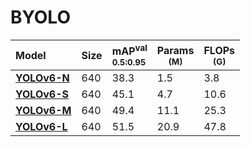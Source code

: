 # BYOLO
<table>
<thead>
<tr>
<th align="left">Model</th>
<th>Size</th>
<th align="left">mAP<sup>val<br>0.5:0.95</sup></th>
<th>Params<br><sup> (M)</sup></th>
<th>FLOPs<br><sup> (G)</sup></th>
</tr>
</thead>
<tbody>
<tr>
<td align="left"><a href="https://github.com/meituan/YOLOv6/releases/download/0.4.0/yolov6n.pt"><strong>YOLOv6-N</strong></a></td>
<td>640</td>
<td align="left">38.3</td>
<td>1.5</td>
<td>3.8</td>
</tr>
<tr>
<td align="left"><a href="https://github.com/meituan/YOLOv6/releases/download/0.4.0/yolov6s.pt"><strong>YOLOv6-S</strong></a></td>
<td>640</td>
<td align="left">45.1</td>
<td>4.7</td>
<td>10.6</td>
</tr>
<tr>
<td align="left"><a href="https://github.com/meituan/YOLOv6/releases/download/0.4.0/yolov6m.pt"><strong>YOLOv6-M</strong></a></td>
<td>640</td>
<td align="left">49.4</td>
<td>11.1</td>
<td>25.3</td>
</tr>
<tr>
<td align="left"><a href="https://github.com/meituan/YOLOv6/releases/download/0.4.0/yolov6l.pt"><strong>YOLOv6-L</strong></a></td>
<td>640</td>
<td align="left">51.5</td>
<td>20.9</td>
<td>47.8</td>
</tr>
</tbody>
</table>
